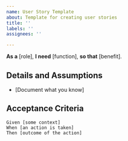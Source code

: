 ```yaml
---
name: User Story Template
about: Template for creating user stories
title: ''
labels: ''
assignees: ''

---
```


**As a** [role],
**I need** [function],
**so that** [benefit].

## Details and Assumptions
* [Document what you know]

## Acceptance Criteria
```gherkin
Given [some context]
When [an action is taken]
Then [outcome of the action]
```
